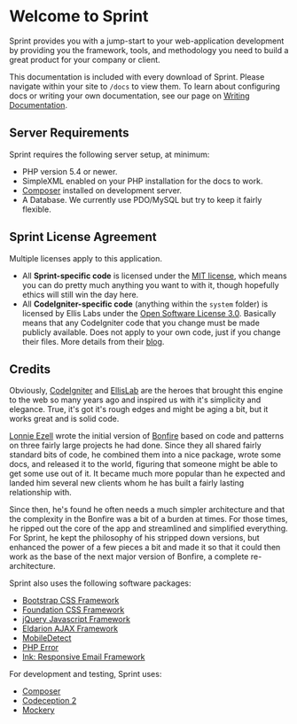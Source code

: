 # Welcome to Sprint
Sprint provides you with a jump-start to your web-application development by providing you the framework, tools, and methodology you need to build a great product for your company or client. 

This documentation is included with every download of Sprint. Please navigate within your site to `/docs` to view them. To learn about configuring docs or writing your own documentation, see our page on [Writing Documentation](writing_docs).

## Server Requirements
Sprint requires the following server setup, at minimum:

* PHP version 5.4 or newer.
* SimpleXML enabled on your PHP installation for the docs to work.
* [Composer](http://getcomposer.org) installed on development server.
* A Database. We currently use PDO/MySQL but try to keep it fairly flexible.

## Sprint License Agreement
Multiple licenses apply to this application. 

* All **Sprint-specific code** is licensed under the [MIT license](http://opensource.org/licenses/MIT), which means you can do pretty much anything you want to with it, though hopefully ethics will still win the day here. 
* All **CodeIgniter-specific code** (anything within the `system` folder) is licensed by Ellis Labs under the [Open Software License 3.0](http://opensource.org/licenses/OSL-3.0). Basically means that any CodeIgniter code that you change must be made publicly available. Does not apply to your own code, just if you change their files. More details from their [blog](http://ellislab.com/blog/entry/software-license-wrap-up-and-osl-3.0).

## Credits
Obviously, [CodeIgniter](http://codeigniter.com) and [EllisLab](http://www.ellislab.com/) are the heroes that brought this engine to the web so many years ago and inspired us with it's simplicity and elegance. True, it's got it's rough edges and might be aging a bit, but it works great and is solid code. 

[Lonnie Ezell](http://lonnieezell.com) wrote the initial version of [Bonfire](http://ci-bonfire.com) based on code and patterns on three fairly large projects he had done. Since they all shared fairly standard bits of code, he combined them into a nice package, wrote some docs, and released it to the world, figuring that someone might be able to get some use out of it. It became much more popular than he expected and landed him several new clients whom he has built a fairly lasting relationship with.

Since then, he's found he often needs a much simpler architecture and that the complexity in the Bonfire was a bit of a burden at times. For those times, he ripped out the core of the app and streamlined and simplified everything. For Sprint, he kept the philosophy of his stripped down versions, but enhanced the power of a few pieces a bit and made it so that it could then work as the base of the next major version of Bonfire, a complete re-architecture. 

Sprint also uses the following software packages:

* [Bootstrap CSS Framework](http://getbootstrap.com/)
* [Foundation CSS Framework](http://foundation.zurb.com/)
* [jQuery Javascript Framework](http://jquery.com/)
* [Eldarion AJAX Framework](https://github.com/eldarion/eldarion-ajax)
* [MobileDetect](http://mobiledetect.net/)
* [PHP Error](http://phperror.net/)
* [Ink: Responsive Email Framework](http://zurb.com/ink/)

For development and testing, Sprint uses:

* [Composer](https://getcomposer.org/)
* [Codeception 2](http://codeception.com/)
* [Mockery](https://github.com/padraic/mockery)
